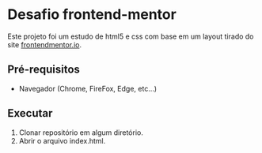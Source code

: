 # Desafio frontend-mentor

Este projeto foi um estudo de html5 e css com base em um layout tirado do site [frontendmentor.io](https://www.frontendmentor.io/challenges/single-price-grid-component-5ce41129d0ff452fec5abbbc).

## Pré-requisitos

- Navegador (Chrome, FireFox, Edge, etc...)

## Executar

1. Clonar repositório em algum diretório.
2. Abrir o arquivo index.html.
